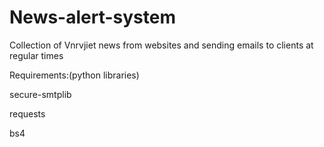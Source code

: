 # News-alert-system
Collection of Vnrvjiet news from websites and sending emails to clients at regular times

Requirements:(python libraries)

secure-smtplib

requests

bs4
